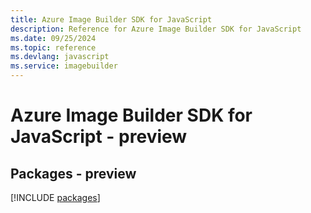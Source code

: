 ```yaml
---
title: Azure Image Builder SDK for JavaScript
description: Reference for Azure Image Builder SDK for JavaScript
ms.date: 09/25/2024
ms.topic: reference
ms.devlang: javascript
ms.service: imagebuilder
---
```

# Azure Image Builder SDK for JavaScript - preview
## Packages - preview
[!INCLUDE [packages](image-builder-index.md)]
